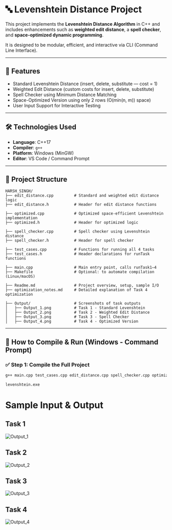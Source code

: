 # 🔤 Levenshtein Distance Project

This project implements the **Levenshtein Distance Algorithm** in C++ and includes enhancements such as **weighted edit distance**, a **spell checker**, and **space-optimized dynamic programming**.

It is designed to be modular, efficient, and interactive via CLI (Command Line Interface).

---

## 🚀 Features

-  Standard Levenshtein Distance (insert, delete, substitute — cost = 1)
-  Weighted Edit Distance (custom costs for insert, delete, substitute)
-  Spell Checker using Minimum Distance Matching
-  Space-Optimized Version using only 2 rows (O(min(n, m)) space)
-  User Input Support for Interactive Testing
 

---

## 🛠 Technologies Used

- **Language**: C++17
- **Compiler**: `g++`
- **Platform**: Windows (MinGW)
- **Editor**: VS Code / Command Prompt

---

## 📁 Project Structure
```
HARSH_SINGH/
├── edit_distance.cpp         # Standard and weighted edit distance logic
├── edit_distance.h           # Header for edit distance functions

├── optimized.cpp             # Optimized space-efficient Levenshtein implementation
├── optimized.h               # Header for optimized logic

├── spell_checker.cpp         # Spell checker using Levenshtein distance
├── spell_checker.h           # Header for spell checker

├── test_cases.cpp            # Functions for running all 4 tasks
├── test_cases.h              # Header declarations for runTask functions

├── main.cpp                  # Main entry point, calls runTask1–4
├── Makefile                  # Optional: to automate compilation (Linux/macOS)

├── Readme.md                 # Project overview, setup, sample I/O
├── optimization_notes.md     # Detailed explanation of Task 4 optimization

├── Output/                   # Screenshots of task outputs
│   ├── Output_1.png          # Task 1 - Standard Levenshtein
│   ├── Output_2.png          # Task 2 - Weighted Edit Distance
│   ├── Output_3.png          # Task 3 - Spell Checker
│   ├── Output_4.png          # Task 4 - Optimized Version

```
---

## 🧪 How to Compile & Run (Windows - Command Prompt)

### ✅ Step 1: Compile the Full Project

```bash
g++ main.cpp test_cases.cpp edit_distance.cpp spell_checker.cpp optimized.cpp -o levenshtein.exe
```

```bash
levenshtein.exe
```

# Sample Input & Output

## Task 1
![Output_1](https://github.com/user-attachments/assets/b3dba2c3-9994-47d3-9405-fa96898f4eb2)


## Task 2
 ![Output_2](https://github.com/user-attachments/assets/3eb709f2-ab2e-48fa-af7a-c55b654fd3fc)

## Task 3
 ![Output_3](https://github.com/user-attachments/assets/8d65bd7e-2d87-4165-bd39-6ae05a177a5f)

## Task 4
![Output_4](https://github.com/user-attachments/assets/04e5abb7-07f0-498f-83c0-4bea3bc44b8b)

